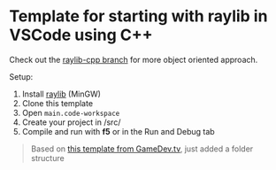 # Template for starting with raylib in VSCode using C++

Check out the [raylib-cpp branch](https://github.com/Hadrik/raylib-VSCode-template/tree/raylib-cpp) for more object oriented approach.

Setup:

1. Install [raylib](https://www.raylib.com/) (MinGW)
2. Clone this template
3. Open ```main.code-workspace```
4. Create your project in /src/
5. Compile and run with **f5** or in the Run and Debug tab

> Based on [this template from GameDev.tv](https://gitlab.com/GameDevTV/CPPCourse/vscode-template), just added a folder structure
